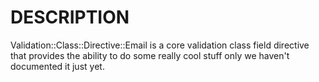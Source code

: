 # DESCRIPTION

Validation::Class::Directive::Email is a core validation class field directive
that provides the ability to do some really cool stuff only we haven't
documented it just yet.
